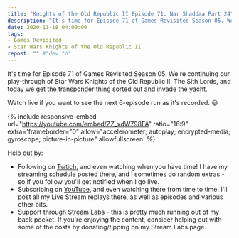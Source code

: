 ```yaml
---
title: "Knights of the Old Republic II Episode 71: Nar Shaddaa Part 24"
description: "It's time for Episode 71 of Games Revisited Season 05. We're continuing our play-through of Star Wars Knights of the Old Republic II: The Sith Lords, and today we get the transponder thing sorted out and invade the yacht."
date: 2020-11-18 04:00:00
tags:
- Games Revisited
- Star Wars Knights of the Old Republic II
repost: "" #"dev.to"
---
```


It's time for Episode 71 of Games Revisited Season 05. We're continuing our play-through of Star Wars Knights of the Old Republic II: The Sith Lords, and today we get the transponder thing sorted out and invade the yacht.

Watch live if you want to see the next 6-episode run as it's recorded. :smiley:
<!--more-->

{% include responsive-embed url="https://youtube.com/embed/ZZ_xdW798FA" ratio="16:9" extra='frameborder="0" allow="accelerometer; autoplay; encrypted-media; gyroscope; picture-in-picture" allowfullscreen' %}

Help out by:
 * Following on [Twtich](https://twitch.tv/AnonJr_Live), and even watching when you have time! I have my streaming schedule posted there, and I sometimes do random extras - so if you follow you'll get notified when I go live.
 * Subscribing on [YouTube](http://www.youtube.com/channel/UCXafqhKHbkSUIrq0LAuu0tw), and even watching there from time to time. I'll post all my Live Stream replays there, as well as episodes and various other bits.
 * Support through [Stream Labs](https://streamlabs.com/anonjr_live) - this is pretty much running out of my back pocket. If you're enjoying the content, consider helping out with some of the costs by donating/tipping on my Stream Labs page.